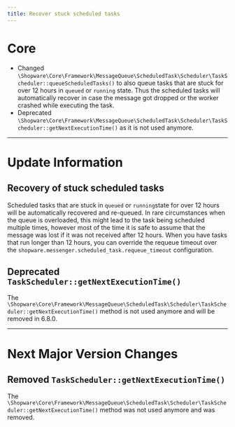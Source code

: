 ```yaml
---
title: Recover stuck scheduled tasks
---
```

# Core
* Changed `\Shopware\Core\Framework\MessageQueue\ScheduledTask\Scheduler\TaskScheduler::queueScheduledTasks()` to also queue tasks that are stuck for over 12 hours in `queued` or `running` state. Thus the scheduled tasks will automatically recover in case the message got dropped or the worker crashed while executing the task. 
* Deprecated `\Shopware\Core\Framework\MessageQueue\ScheduledTask\Scheduler\TaskScheduler::getNextExecutionTime()` as it is not used anymore.
___ 
# Update Information
## Recovery of stuck scheduled tasks
Scheduled tasks that are stuck in `queued` or `running`state for over 12 hours will be automatically recovered and re-queued.
In rare circumstances when the queue is overloaded, this might lead to the task being scheduled multiple times, however most of the time it is safe to assume that the message was lost if it was not received after 12 hours.
When you have tasks that run longer than 12 hours, you can override the requeue timeout over the `shopware.messenger.scheduled_task.requeue_timeout` configuration.

## Deprecated `TaskScheduler::getNextExecutionTime()`
The `\Shopware\Core\Framework\MessageQueue\ScheduledTask\Scheduler\TaskScheduler::getNextExecutionTime()` method is not used anymore and will be removed in 6.8.0.
___
# Next Major Version Changes
## Removed `TaskScheduler::getNextExecutionTime()`
The `\Shopware\Core\Framework\MessageQueue\ScheduledTask\Scheduler\TaskScheduler::getNextExecutionTime()` method was not used anymore and was removed.
